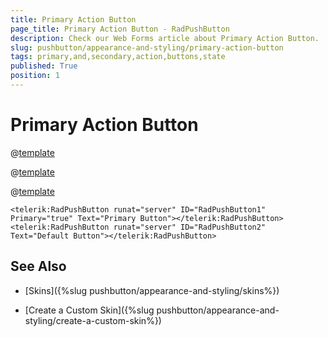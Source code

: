 ```yaml
---
title: Primary Action Button
page_title: Primary Action Button - RadPushButton
description: Check our Web Forms article about Primary Action Button.
slug: pushbutton/appearance-and-styling/primary-action-button
tags: primary,and,secondary,action,buttons,state
published: True
position: 1
---
```


# Primary Action Button

@[template](/_templates/common/primary-action-button.md#intro-base "control: **RadPushButton**")

@[template](/_templates/common/primary-action-button.md#intro-main "control: **RadPushButton**")

@[template](/_templates/common/primary-action-button.md#configuration "control: RadPushButton")

````ASP.NET
<telerik:RadPushButton runat="server" ID="RadPushButton1" Primary="true" Text="Primary Button"></telerik:RadPushButton>
<telerik:RadPushButton runat="server" ID="RadPushButton2" Text="Default Button"></telerik:RadPushButton>
````

## See Also

 * [Skins]({%slug pushbutton/appearance-and-styling/skins%})

 * [Create a Custom Skin]({%slug pushbutton/appearance-and-styling/create-a-custom-skin%})
